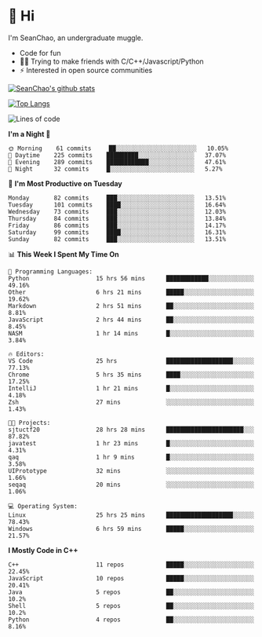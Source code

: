 # 👋 Hi
I'm SeanChao, an undergraduate muggle.

- Code for fun
- 👨‍💻 Trying to make friends with C/C++/Javascript/Python
- ⚡ Interested in open source communities

[![SeanChao's github stats](https://i-github-readme-stats.vercel.app/api?username=seanchao&show_icons=true)](https://github.com/anuraghazra/github-readme-stats)

[![Top Langs](https://i-github-readme-stats.vercel.app/api/top-langs/?username=seanchao&layout=compact)](https://github.com/anuraghazra/github-readme-stats)

<!--START_SECTION:waka-->
![Lines of code](https://img.shields.io/badge/From%20Hello%20World%20I%27ve%20Written-1.9%20million%20lines%20of%20code-blue)

**I'm a Night 🦉** 

```text
🌞 Morning    61 commits     ██░░░░░░░░░░░░░░░░░░░░░░░   10.05% 
🌆 Daytime    225 commits    █████████░░░░░░░░░░░░░░░░   37.07% 
🌃 Evening    289 commits    ████████████░░░░░░░░░░░░░   47.61% 
🌙 Night      32 commits     █░░░░░░░░░░░░░░░░░░░░░░░░   5.27%

```
📅 **I'm Most Productive on Tuesday** 

```text
Monday       82 commits     ███░░░░░░░░░░░░░░░░░░░░░░   13.51% 
Tuesday      101 commits    ████░░░░░░░░░░░░░░░░░░░░░   16.64% 
Wednesday    73 commits     ███░░░░░░░░░░░░░░░░░░░░░░   12.03% 
Thursday     84 commits     ███░░░░░░░░░░░░░░░░░░░░░░   13.84% 
Friday       86 commits     ███░░░░░░░░░░░░░░░░░░░░░░   14.17% 
Saturday     99 commits     ████░░░░░░░░░░░░░░░░░░░░░   16.31% 
Sunday       82 commits     ███░░░░░░░░░░░░░░░░░░░░░░   13.51%

```


📊 **This Week I Spent My Time On** 

```text
💬 Programming Languages: 
Python                   15 hrs 56 mins      ████████████░░░░░░░░░░░░░   49.16% 
Other                    6 hrs 21 mins       █████░░░░░░░░░░░░░░░░░░░░   19.62% 
Markdown                 2 hrs 51 mins       ██░░░░░░░░░░░░░░░░░░░░░░░   8.81% 
JavaScript               2 hrs 44 mins       ██░░░░░░░░░░░░░░░░░░░░░░░   8.45% 
NASM                     1 hr 14 mins        █░░░░░░░░░░░░░░░░░░░░░░░░   3.84%

🔥 Editors: 
VS Code                  25 hrs              ███████████████████░░░░░░   77.13% 
Chrome                   5 hrs 35 mins       ████░░░░░░░░░░░░░░░░░░░░░   17.25% 
IntelliJ                 1 hr 21 mins        █░░░░░░░░░░░░░░░░░░░░░░░░   4.18% 
Zsh                      27 mins             ░░░░░░░░░░░░░░░░░░░░░░░░░   1.43%

🐱‍💻 Projects: 
sjtuctf20                28 hrs 28 mins      ██████████████████████░░░   87.82% 
javatest                 1 hr 23 mins        █░░░░░░░░░░░░░░░░░░░░░░░░   4.31% 
qaq                      1 hr 9 mins         █░░░░░░░░░░░░░░░░░░░░░░░░   3.58% 
UIPrototype              32 mins             ░░░░░░░░░░░░░░░░░░░░░░░░░   1.66% 
seqaq                    20 mins             ░░░░░░░░░░░░░░░░░░░░░░░░░   1.06%

💻 Operating System: 
Linux                    25 hrs 25 mins      ███████████████████░░░░░░   78.43% 
Windows                  6 hrs 59 mins       █████░░░░░░░░░░░░░░░░░░░░   21.57%

```

**I Mostly Code in C++** 

```text
C++                      11 repos            █████░░░░░░░░░░░░░░░░░░░░   22.45% 
JavaScript               10 repos            █████░░░░░░░░░░░░░░░░░░░░   20.41% 
Java                     5 repos             ██░░░░░░░░░░░░░░░░░░░░░░░   10.2% 
Shell                    5 repos             ██░░░░░░░░░░░░░░░░░░░░░░░   10.2% 
Python                   4 repos             ██░░░░░░░░░░░░░░░░░░░░░░░   8.16%

```



<!--END_SECTION:waka-->

